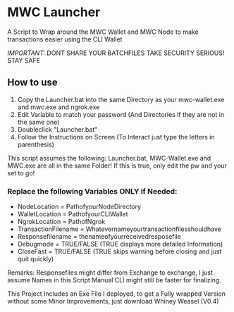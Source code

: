# MWC Launcher

A Script to Wrap around the MWC Wallet and MWC Node to make transactions easier using the CLI Wallet

*IMPORTANT:* 
DONT SHARE YOUR BATCHFILES
TAKE SECURITY SERIOUS! STAY SAFE
 
 ## How to use
 1) Copy the Launcher.bat into the same Directory as your mwc-wallet.exe and mwc.exe and ngrok.exe
 2) Edit Variable to match your password (And Directories if they are not in the same one)
 3) Doubleclick "Launcher.bat" 
 4) Follow the Instructions on Screen (To Interact just type the letters in parenthesis)
 
 This script assumes the following: 
 Launcher.bat, MWC-Wallet.exe and MWC.exe are all in the same Folder!
 If this is true, only edit the pw and your set to go!
 
 ###  Replace the following Variables ONLY if Needed:
- NodeLocation = PathofyourNodeDirectory
- WalletLocation = PathofyourCLIWallet
- NgrokLocation = PathofNgrok
- TransactionFilename = Whatevernameyourtransactionfilesshouldhave
- Responsefilename = thenameofyourreceivedresposefile
- Debugmode = TRUE/FALSE (TRUE displays more detailed Information)
- CloseFast = TRUE/FALSE (TRUE skips warning before closing and just quit quickly)

	
Remarks: 
Responsefiles might differ from Exchange to exchange, I just assume Names in this Script
Manual CLI might still be faster for finalizing.

This Project Includes an Exe File I deployed, to get a Fully wrapped Version without some Minor Improvements, just download Whiney Weasel (V0.4)
